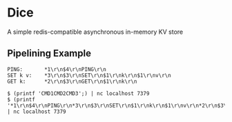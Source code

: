 # Dice

A simple redis-compatible asynchronous in-memory KV store

## Pipelining Example

```
PING:       *1\r\n$4\r\nPING\r\n
SET k v:    *3\r\n$3\r\nSET\r\n$1\r\nk\r\n$1\r\nv\r\n
GET k:      *2\r\n$3\r\nGET\r\n$1\r\nk\r\n
```

```
$ (printf 'CMD1CMD2CMD3';) | nc localhost 7379
$ (printf '*1\r\n$4\r\nPING\r\n*3\r\n$3\r\nSET\r\n$1\r\nk\r\n$1\r\nv\r\n*2\r\n$3\r\nGET\r\n$1\r\nk\r\n';) | nc localhost 7379
```